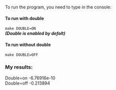 To run the program, you need to type in the console:
#### To run with double
```make DOUBLE=ON```  
***(Double is enabled by defolt)***  
#### To run without double
```make DOUBLE=OFF```  
### My results:  
Double=on -6.76916e-10  
Double=off -0.213894
